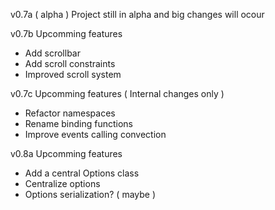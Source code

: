 v0.7a ( alpha )
Project still in alpha and big changes will ocour 

v0.7b Upcomming features
- Add scrollbar 
- Add scroll constraints
- Improved scroll system

v0.7c Upcomming features ( Internal changes only )
- Refactor namespaces
- Rename binding functions
- Improve events calling convection

v0.8a Upcomming features
- Add a central Options class
- Centralize options
- Options serialization? ( maybe ) 
